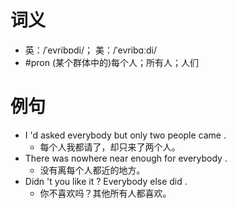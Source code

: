 # 词义
- 英：/ˈevribɒdi/； 美：/ˈevribɑːdi/
- #pron (某个群体中的)每个人；所有人；人们
# 例句
- I 'd asked everybody but only two people came .
	- 每个人我都请了，却只来了两个人。
- There was nowhere near enough for everybody .
	- 没有离每个人都近的地方。
- Didn 't you like it ? Everybody else did .
	- 你不喜欢吗？其他所有人都喜欢。
